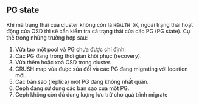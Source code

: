 ## PG state
Khi mà trạng thái của cluster không còn là `HEALTH OK`, ngoài trạng thái hoạt động của OSD thì sẽ cần kiểm tra cả trạng thái của các PG (PG state). Cụ thể trong những trường hợp sau:
1. Vừa tạo một pool và PG chưa được chỉ định.
2. Các PG đang trong thời gian khôi phục (recovery).
3. Vừa thêm hoặc xoá OSD trong cluster.
4. CRUSH map vừa được sửa đổi và các PG đang migrating với location mới.
5. Các bản sao (replica) một PG đang không nhất quán.
6. Ceph đang sử dụng các bản sao của một PG.
7. Ceph không còn đủ dung lượng lưu trữ cho quá trình migrate

